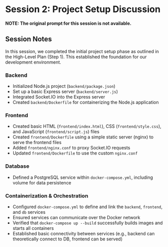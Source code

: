 # Session 2: Project Setup Discussion

**NOTE: The original prompt for this session is not available.**

## Session Notes

In this session, we completed the initial project setup phase as outlined in the High-Level Plan (Step 1). This established the foundation for our development environment.

### Backend

- Initialized Node.js project (`backend/package.json`)
- Set up a basic Express server (`backend/server.js`)
- Integrated Socket.IO into the Express server
- Created `backend/Dockerfile` for containerizing the Node.js application

### Frontend

- Created basic HTML (`frontend/index.html`), CSS (`frontend/style.css`), and JavaScript (`frontend/script.js`) files
- Created `frontend/Dockerfile` using a simple static server (nginx) to serve the frontend files
- Added `frontend/nginx.conf` to proxy Socket.IO requests
- Updated `frontend/Dockerfile` to use the custom `nginx.conf`

### Database

- Defined a PostgreSQL service within `docker-compose.yml`, including volume for data persistence

### Containerization & Orchestration

- Configured `docker-compose.yml` to define and link the `backend`, `frontend`, and `db` services
- Ensured services can communicate over the Docker network
- Verified that `docker-compose up --build` successfully builds images and starts all containers
- Established basic connectivity between services (e.g., backend can theoretically connect to DB, frontend can be served)
